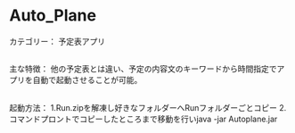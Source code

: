 # Auto_Plane
カテゴリー：
予定表アプリ
##
主な特徴：
他の予定表とは違い、予定の内容文のキーワードから時間指定でアプリを自動で起動させることが可能。
##
起動方法：
1.Run.zipを解凍し好きなフォルダーへRunフォルダーごとコピー
2.コマンドプロントでコピーしたところまで移動を行いjava -jar Autoplane.jar

